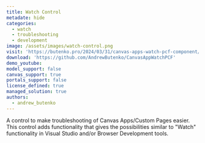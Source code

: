```yaml
---
title: Watch Control
metadate: hide
categories:
  - watch
  - troubleshooting
  - development
image: /assets/images/watch-control.png
visit: 'https://butenko.pro/2024/03/31/canvas-apps-watch-pcf-component/'
download: 'https://github.com/AndrewButenko/CanvasAppWatchPCF'
demo_youtube: 
model_support: false
canvas_support: true
portals_support: false
license_defined: true
managed_solution: true
authors:
  - andrew_butenko
---
```

A control to make troubleshooting of Canvas Apps/Custom Pages easier. This control adds functionality that gives the possibilities similar to "Watch" functionality in Visual Studio and/or Browser Development tools.
